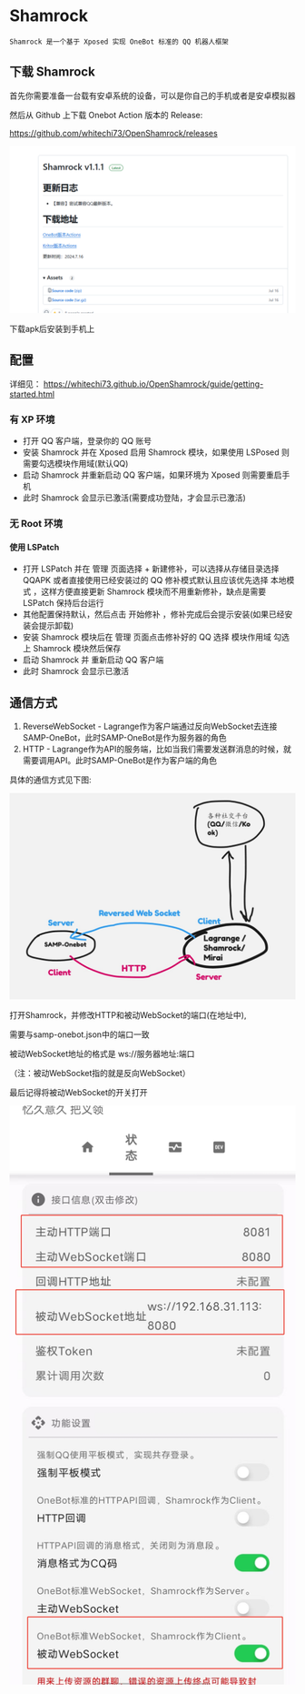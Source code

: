 # Shamrock

`Shamrock 是一个基于 Xposed 实现 OneBot 标准的 QQ 机器人框架`

## 下载 Shamrock

首先你需要准备一台载有安卓系统的设备，可以是你自己的手机或者是安卓模拟器

然后从 Github 上下载 Onebot Action 版本的 Release: 

https://github.com/whitechi73/OpenShamrock/releases

![Alt text](shamrock0.png)

下载apk后安装到手机上

## 配置

详细见： https://whitechi73.github.io/OpenShamrock/guide/getting-started.html

### 有 XP 环境
- 打开 QQ 客户端，登录你的 QQ 账号
- 安装 Shamrock 并在 Xposed 启用 Shamrock 模块，如果使用 LSPosed 则需要勾选模块作用域(默认QQ)
- 启动 Shamrock 并重新启动 QQ 客户端，如果环境为 Xposed 则需要重启手机
- 此时 Shamrock 会显示已激活(需要成功登陆，才会显示已激活)

### 无 Root 环境
#### 使用 LSPatch
- 打开 LSPatch 并在 管理 页面选择 + 新建修补，可以选择从存储目录选择 QQAPK 或者直接使用已经安装过的 QQ
修补模式默认且应该优先选择 本地模式 ，这样方便直接更新 Shamrock 模块而不用重新修补，缺点是需要 LSPatch 保持后台运行
- 其他配置保持默认，然后点击 开始修补 ，修补完成后会提示安装(如果已经安装会提示卸载)
- 安装 Shamrock 模块后在 管理 页面点击修补好的 QQ 选择 模块作用域 勾选上 Shamrock 模块然后保存
- 启动 Shamrock 并 重新启动 QQ 客户端
- 此时 Shamrock 会显示已激活


## 通信方式

1. ReverseWebSocket - Lagrange作为客户端通过反向WebSocket去连接SAMP-OneBot，此时SAMP-OneBot是作为服务器的角色
2. HTTP - Lagrange作为API的服务端，比如当我们需要发送群消息的时候，就需要调用API。此时SAMP-OneBot是作为客户端的角色

具体的通信方式见下图:

![image](network.jpg)

打开Shamrock，并修改HTTP和被动WebSocket的端口(在地址中),

需要与samp-onebot.json中的端口一致

被动WebSocket地址的格式是 ws://服务器地址:端口

（注：被动WebSocket指的就是反向WebSocket）

最后记得将被动WebSocket的开关打开

![Alt text](edit_config_s.jpg)
